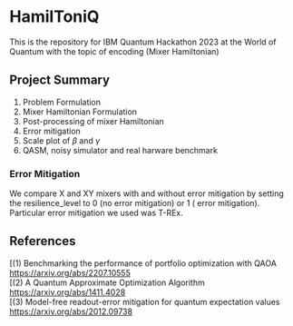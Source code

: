 # HamilToniQ
This is the repository for IBM Quantum Hackathon 2023 at the World of Quantum with the topic of encoding (Mixer Hamiltonian)

## Project Summary
1. Problem Formulation
2. Mixer Hamiltonian Formulation
3. Post-processing of mixer Hamiltonian
4. Error mitigation
6. Scale plot of $\beta$ and $\gamma$
7. QASM, noisy simulator and real harware benchmark

### Error Mitigation 

We compare X and XY mixers with and without error mitigation by setting the resilience_level to 0 (no error mitigation) or 1 ( error mitigation). Particular error mitigation we used was T-REx.

## References
[(1) Benchmarking the performance of portfolio optimization with QAOA https://arxiv.org/abs/2207.10555 <br>
[(2) A Quantum Approximate Optimization Algorithm https://arxiv.org/abs/1411.4028 <br>
[(3) Model-free readout-error mitigation for quantum expectation values https://arxiv.org/abs/2012.09738
